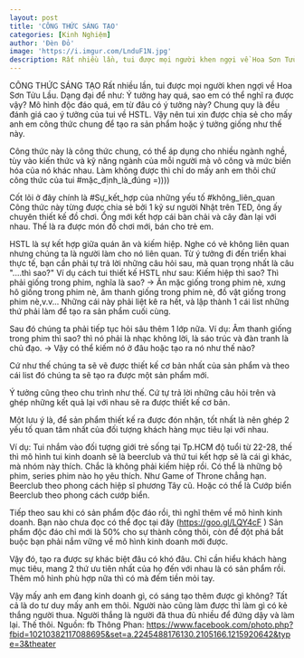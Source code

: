 ```yaml
---
layout: post
title: 'CÔNG THỨC SÁNG TẠO'
categories: [Kinh Nghiệm]
author: 'Đèn Đỏ'
image: 'https://i.imgur.com/LnduF1N.jpg'
description: Rất nhiều lần, tui được mọi người khen ngợi về Hoa Sơn Tửu Lầu.
---
```

CÔNG THỨC SÁNG TẠO
Rất nhiều lần, tui được mọi người khen ngợi về Hoa Sơn Tửu Lầu. Dạng đại để như:
 Ý tưởng hay quá, sao em có thể nghĩ ra được vậy?
 Mô hình độc đáo quá, em từ đâu có ý tưởng này?
Chung quy là đều đánh giá cao ý tưởng của tui về HSTL. Vậy nên tui xin được chia sẻ cho mấy anh em công thức chung để tạo ra sản phẩm hoặc ý tưởng giống như thế này.

Công thức này là công thức chung, có thể áp dụng cho nhiều ngành nghề, tùy vào kiến thức và kỹ năng ngành của mỗi người mà võ công và mức biến hóa của nó khác nhau. Làm không được thì chỉ do mấy anh em thôi chứ công thức của tui #mặc_định_là_đúng =))))

Cốt lõi ở đây chính là #Sự_kết_hợp của những yếu tố #không_liên_quan
Công thức này từng được chia sẻ bởi 1 kỹ sư người Nhật trên TED, ông ấy chuyên thiết kế đồ chơi. Ổng mới kết hợp cái bàn chải và cây đàn lại với nhau. Thế là ra được món đồ chơi mới, bán cho trẻ em.

HSTL là sự kết hợp giữa quán ăn và kiếm hiệp. Nghe có vẻ không liên quan nhưng chúng ta là người làm cho nó liên quan.
Từ ý tưởng đi đến triển khai thực tế, bạn cần phải tự trả lời những câu hỏi sau, mà quan trọng nhất là câu "....thì sao?"
Ví dụ cách tui thiết kế HSTL như sau:
Kiếm hiệp thì sao?
 Thì phải giống trong phim, nghĩa là sao? -> Ăn mặc giống trong phim nè, xưng hô giống trong phim nè, âm thanh giống trong phim nè, đồ vật giống trong phim nè,v.v...
Những cái này phải liệt kê ra hết, và lập thành 1 cái list những thứ phải làm để tạo ra sản phẩm cuối cùng.

Sau đó chúng ta phải tiếp tục hỏi sâu thêm 1 lớp nữa.
Ví dụ: Âm thanh giống trong phim thì sao?  thì nó phải là nhạc không lời, là sáo trúc và đàn tranh là chủ đạo. -> Vậy có thể kiếm nó ở đâu hoặc tạo ra nó như thế nào?

Cứ như thế chúng ta sẽ vẽ được thiết kế cơ bản nhất của sản phẩm và theo cái list đó chúng ta sẽ tạo ra được một sản phẩm mới.

Ý tưởng cũng theo chu trình như thế. Cứ tự trả lời những câu hỏi trên và ghép những kết quả lại với nhau sẽ ra được thiết kế cơ bản.

Một lưu ý là, để sản phẩm thiết kế ra được đón nhận, tốt nhất là nên ghép 2 yếu tố quan tâm nhất của đối tượng khách hàng mục tiêu lại với nhau.

Ví dụ: Tui nhắm vào đối tượng giới trẻ sống tại Tp.HCM độ tuổi từ 22-28, thế thì mô hình tui kinh doanh sẽ là beerclub và thứ tui kết hợp sẽ là cái gì khác, mà nhóm này thích. Chắc là không phải kiếm hiệp rồi.
Có thể là những bộ phim, series phim nào họ yêu thích. Như Game of Throne chẳng hạn.
 Beerclub theo phong cách hiệp sĩ phương Tây cũ.
Hoặc có thể là Cướp biển
 Beerclub theo phong cách cướp biển.

Tiếp theo sau khi có sản phẩm độc đáo rồi, thì nghĩ thêm về mô hình kinh doanh. Bạn nào chưa đọc có thể đọc tại đây (https://goo.gl/LQY4cF )
Sản phẩm độc đáo chỉ mới là 50% cho sự thành công thôi, còn để đột phá bắt buộc bạn phải nắm vững về mô hình kinh doanh mới được.

Vậy đó, tạo ra được sự khác biệt đâu có khó đâu. Chỉ cần hiểu khách hàng mục tiêu, mang 2 thứ ưu tiên nhất của họ đến với nhau là có sản phẩm rồi. Thêm mô hình phù hợp nữa thì có mà đếm tiền mỏi tay.

Vậy mấy anh em đang kinh doanh gì, có sáng tạo thêm được gì không? Tất cả là do tư duy mấy anh em thôi. Người nào cũng làm được thì làm gì có kẻ thắng người thua.
Người thắng là người đã thua đủ nhiều để đứng dậy và làm lại. Thế thôi.
Nguồn: fb Thông Phan: https://www.facebook.com/photo.php?fbid=10210382117088695&set=a.2245488176130.2105166.1215920642&type=3&theater
